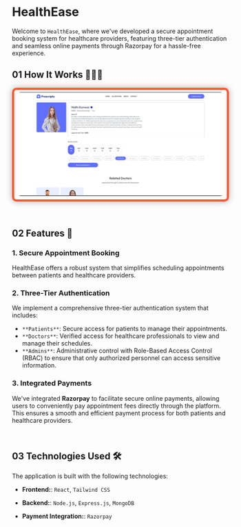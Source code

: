 # HealthEase

Welcome to `HealthEase`, where we've developed a secure appointment booking system for healthcare providers, featuring three-tier authentication and seamless online payments through Razorpay for a hassle-free experience.

## 01 How It Works 🧑🏻‍💻

<!-- Highlighted Image with Border and Emojis -->
<a href="https://drive.google.com/file/d/1xTuUmRJk1PizU4ZGWJ_s1O04huqnNZfh/view?usp=drive_link" 
   style="display: inline-block; text-decoration: none; border: 5px solid #ff5733; border-radius: 10px; padding: 5px; box-shadow: 0px 0px 15px rgba(0,0,0,0.3); transition: transform 0.3s, box-shadow 0.3s;">
  <img src="https://github.com/Unstoppable-NidhiLPU/MedBooker/blob/main/website.png" 
       alt="Watch the video" 
       style="border-radius: 10px;" 
       width="600" />
</a>

<br>

## 02 Features 🚀

### 1. Secure Appointment Booking
HealthEase offers a robust system that simplifies scheduling appointments between patients and healthcare providers. 

### 2. Three-Tier Authentication
We implement a comprehensive three-tier authentication system that includes:
- `**Patients**`: Secure access for patients to manage their appointments.
- `**Doctors**`: Verified access for healthcare professionals to view and manage their schedules.
- `**Admins**`: Administrative control with Role-Based Access Control (RBAC) to ensure that only authorized personnel can access sensitive information.

### 3. Integrated Payments
We've integrated **Razorpay** to facilitate secure online payments, allowing users to conveniently pay appointment fees directly through the platform. This ensures a smooth and efficient payment process for both patients and healthcare providers.

<br>

## 03 Technologies Used 🛠️

The application is built with the following technologies:


- **Frontend:**: `React`, `Tailwind CSS`

- **Backend:**: `Node.js`, `Express.js`, `MongoDB`

- **Payment Integration:**: `Razorpay`





   
